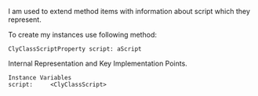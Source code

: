 I am used to extend method items with information about script which they represent.

To create my instances use following method: 

	ClyClassScriptProperty script: aScript

Internal Representation and Key Implementation Points.

    Instance Variables
	script:		<ClyClassScript>